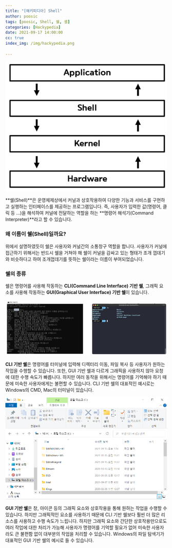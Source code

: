 ```yaml
---
title: "[해키피디아] Shell"
author: poosic
tags: [poosic, Shell, 쉘, 셸]
categories: [Hackypedia]
date: 2021-09-17 14:00:00
cc: true
index_img: /img/hackypedia.png

---
```


![Untitled.jpg](Shell/image1.png)

**쉘(Shell)**은 운영체제상에서 커널과 상호작용하여 다양한 기능과 서비스를 구현하고 실행하는 인터페이스를 제공하는 프로그램입니다. 즉, 사용자가 입력한 값(명령어, 클릭 등 ...)을 해석하여 커널에 전달하는 역할을 하는 **명령어 해석기(Command Interpreter)**라고 할 수 있습니다.

### 왜 이름이 쉘(Shell)일까요?

위에서 설명하였듯이 쉘은 사용자와 커널간의 소통창구 역할을 합니다. 사용자가 커널에 접근하기 위해서는 반드시 쉘을 거쳐야 해 쉘이 커널을 감싸고 있는 형태가 조개 껍데기와 비슷하다고 하여 조개껍데기를 뜻하는 쉘이라는 이름이 부여되었습니다.

### 쉘의 종류

쉘은 명령어를 사용해 작동하는 **CLI(Command Line Interface) 기반 쉘**, 그래픽 요소를 사용해 작동하는 **GUI(Graphical User Interface) 기반 쉘**이 있습니다.

![Untitled.jpg](Shell/image2.jpg)

**CLI 기반 쉘**은 명령어를 터미널에 입력해 디렉터리 이동, 파일 복사 등 사용자가 원하는 작업을 수행할 수 있습니다. 또한, GUI 기반 쉘과 다르게 그래픽을 사용하지 않아 요청에 대한 수행 속도가 빠릅니다. 하지만 여러 동작을 위해서는 명령어를 기억해야 하기 때문에 미숙한 사용자에게는 불편할 수 있습니다. CLI 기반 쉘의 대표적인 예시로는 Windows의 CMD, Mac의 터미널이 있습니다.

![Untitled.jpg](Shell/image3.png)

**GUI 기반 쉘**은 창, 아이콘 등의 그래픽 요소와 상호작용을 통해 원하는 작업을 수행할 수 있습니다. 하지만 그래픽적인 요소를 사용하기 때문에 CLI 기반 쉘보다 훨씬 더 많은 리소스를 사용하고 수행 속도가 느립니다. 하지만 그래픽 요소와 간단한 상호작용만으로도 여러 작업에 대한 처리가 가능해 사용자가 명령어를 기억할 필요가 없어 미숙한 사용자라도 큰 불편함 없이 대부분의 작업을 처리할 수 있습니다. Windows의 파일 탐색기가 대표적인 GUI 기반 쉘의 예시로 들 수 있습니다.